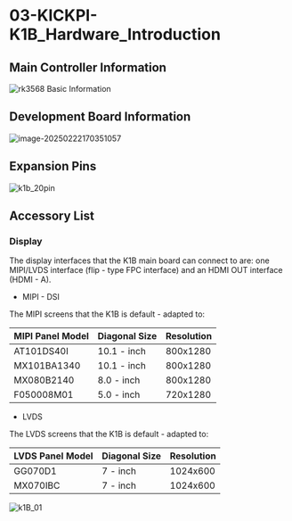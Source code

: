# 03-KICKPI-K1B_Hardware_Introduction



## Main Controller Information

![rk3568 Basic Information](http://tanzhtanzh.oss-cn-shenzhen.aliyuncs.com/img/rk3568bd.png)

## Development Board Information

![image-20250222170351057](http://tanzhtanzh.oss-cn-shenzhen.aliyuncs.com/img/image-20250222170351057.png)

## Expansion Pins <a id="ExpansionPin"> </a>

![k1b_20pin](http://tanzhtanzh.oss-cn-shenzhen.aliyuncs.com/img/k1b_20pin.jpg)

## Accessory List

### Display <a id="display"> </a>

The display interfaces that the K1B main board can connect to are: one MIPI/LVDS interface (flip - type FPC interface) and an HDMI OUT interface (HDMI - A).

* MIPI - DSI

The MIPI screens that the K1B is default - adapted to:

| **MIPI Panel Model** | **Diagonal Size** | **Resolution** |
| -------------------- | ----------------- | -------------- |
| AT101DS40I           | 10.1 - inch       | 800x1280       |
| MX101BA1340          | 10.1 - inch       | 800x1280       |
| MX080B2140           | 8.0 - inch        | 800x1280       |
| F050008M01           | 5.0 - inch        | 720x1280       |

* LVDS

The LVDS screens that the K1B is default - adapted to:

| **LVDS Panel Model** | **Diagonal Size** | **Resolution** |
| -------------------- | ----------------- | -------------- |
| GG070D1              | 7 - inch          | 1024x600       |
| MX070IBC             | 7 - inch          | 1024x600       |



![k1B_01](http://tanzhtanzh.oss-cn-shenzhen.aliyuncs.com/img/k1B_01.jpg)